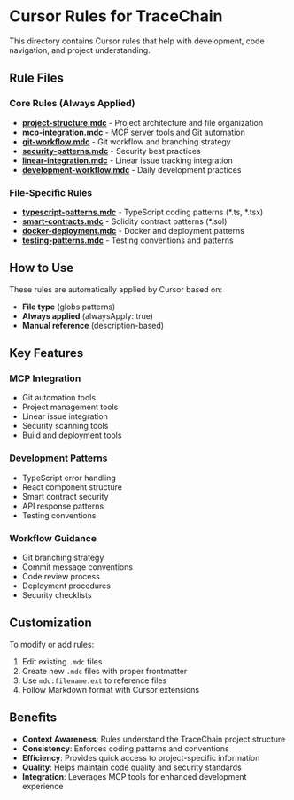 # Cursor Rules for TraceChain

This directory contains Cursor rules that help with development, code navigation, and project understanding.

## Rule Files

### Core Rules (Always Applied)
- **[project-structure.mdc](project-structure.mdc)** - Project architecture and file organization
- **[mcp-integration.mdc](mcp-integration.mdc)** - MCP server tools and Git automation
- **[git-workflow.mdc](git-workflow.mdc)** - Git workflow and branching strategy
- **[security-patterns.mdc](security-patterns.mdc)** - Security best practices
- **[linear-integration.mdc](linear-integration.mdc)** - Linear issue tracking integration
- **[development-workflow.mdc](development-workflow.mdc)** - Daily development practices

### File-Specific Rules
- **[typescript-patterns.mdc](typescript-patterns.mdc)** - TypeScript coding patterns (*.ts, *.tsx)
- **[smart-contracts.mdc](smart-contracts.mdc)** - Solidity contract patterns (*.sol)
- **[docker-deployment.mdc](docker-deployment.mdc)** - Docker and deployment patterns
- **[testing-patterns.mdc](testing-patterns.mdc)** - Testing conventions and patterns

## How to Use

These rules are automatically applied by Cursor based on:
- **File type** (globs patterns)
- **Always applied** (alwaysApply: true)
- **Manual reference** (description-based)

## Key Features

### MCP Integration
- Git automation tools
- Project management tools
- Linear issue integration
- Security scanning tools
- Build and deployment tools

### Development Patterns
- TypeScript error handling
- React component structure
- Smart contract security
- API response patterns
- Testing conventions

### Workflow Guidance
- Git branching strategy
- Commit message conventions
- Code review process
- Deployment procedures
- Security checklists

## Customization

To modify or add rules:
1. Edit existing `.mdc` files
2. Create new `.mdc` files with proper frontmatter
3. Use `mdc:filename.ext` to reference files
4. Follow Markdown format with Cursor extensions

## Benefits

- **Context Awareness**: Rules understand the TraceChain project structure
- **Consistency**: Enforces coding patterns and conventions
- **Efficiency**: Provides quick access to project-specific information
- **Quality**: Helps maintain code quality and security standards
- **Integration**: Leverages MCP tools for enhanced development experience
